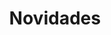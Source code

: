 ---
title: "Novidades"
description: "Atualizações sobre os eventos e futuro da SEP!"
draft: true
bg_image: "images/company/blog.png"
---